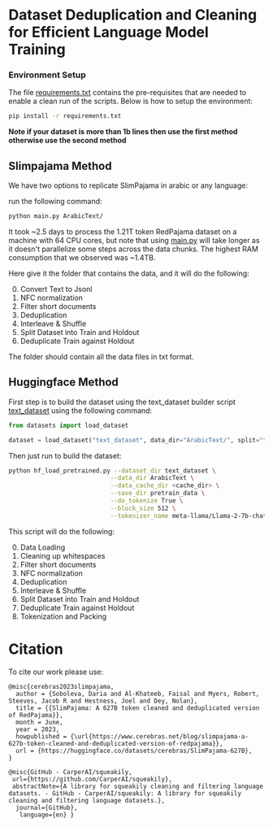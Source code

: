 # Dataset Deduplication and Cleaning for Efficient Language Model Training

### Environment Setup
The file [requirements.txt](./requirements.txt) contains the pre-requisites that are needed to enable a clean run of the scripts. Below is how to setup the environment:
```bash
pip install -r requirements.txt
```

**Note if your dataset is more than 1b lines then use the first method otherwise use the second method**

## Slimpajama Method 
We have two options to replicate SlimPajama in arabic or any language:

 run the following command:
```bash
python main.py ArabicText/ 
```
It took ~2.5 days to process the 1.21T token RedPajama dataset on a machine with 64 CPU cores, but note that using [main.py](./main.py) will take longer as it doesn't parallelize some steps across the data chunks. The highest RAM consumption that we observed was ~1.4TB.

Here give it the folder that contains the data, and it will do the following:

0. Convert Text to Jsonl
1. NFC normalization
2. Filter short documents
3. Deduplication
4. Interleave & Shuffle
5. Split Dataset into Train and Holdout
6. Deduplicate Train against Holdout

The folder should contain all the data files in txt format. 

## Huggingface Method

First step is to build the dataset using the text_dataset builder script [text_dataset](text_dataset/text_dataset.py) using the following command:
```python 
from datasets import load_dataset

dataset = load_dataset("text_dataset", data_dir="ArabicText/", split="train")
```

Then just run to build the dataset:
```bash
python hf_load_pretrained.py --dataset_dir text_dataset \
                            --data_dir ArabicText \
                            --data_cache_dir <cache_dir> \
                            --save_dir pretrain_data \
                            --do_tokenize True \
                            --block_size 512 \
                            --tokenizer_name meta-llama/Llama-2-7b-chat-hf \
```

This script will do the following:

0. Data Loading
1. Cleaning up whitespaces
2. Filter short documents
3. NFC normalization
4. Deduplication
5. Interleave & Shuffle
6. Split Dataset into Train and Holdout
7. Deduplicate Train against Holdout
8. Tokenization and Packing


<!-- # Step-by-step Guide
Our pre-processing pipeline consists of multiple stages such as NFC normalization, cleaning, deduplication, document interleaving, 
document shuffling, split into train and holdout sets, deduplication of train set against holdout. 
All these steps are presented in the diagram below. 
Additional steps such as tokenization, sequence packing and sequence-level shuffling can be performed using our scripts located
at [hdf5_preprocessing](../scripts/hdf5_preprocessing/) and [hdf5_shuffling](../scripts/hdf5_shuffling/). 
All steps here assume that the whole dataset cannot fit in the available RAM and distributed across multiple processes. 
We are welcoming any additional datasets preparation steps or suggestions on how to make this even more efficient on the large scale datasets!
<p>
  <img src="images/steps.png" alt="SlimPajama prep-processing pipeline"><br>
  <i>Figure 1: SlimPajama prep-processing pipeline</i>
</p>


Note: every step produces a transformed version of the dataset. Be sure to provision enough disk space or actively delete intermediate versions!

## Step 1: NFC Normalization 
To remove non unicode characters we apply NFC normalization 
so that letters followed by combining characters become single combined characters (following [GPT-2](https://d4mucfpksywv.cloudfront.net/better-language-models/language_models_are_unsupervised_multitask_learners.pdf)). 

Here is an example command to run NFC normalization: 
```bash
python preprocessing/normalize_text.py --data_dir <prefix_path>/RedPajama/arxiv/ --target_dir <prefix_path>/RedPajama_norm/arxiv/
```
To reduce the total processing time, multiple jobs can be run for each corpus in parallel. For example, distribute the data files into multiple sub-directories, then replace `<prefix_path>/RedPajama_norm/arxiv/` with `<prefix_path>/RedPajama_norm/arxiv/<subfolder>` instead.

> NOTE: for dataset files in `.jsonl.zst` format (like common_crawl), please include the flag `--zst`.

## Step 2: Filter Short Documents
We found 1.86% of RedPajama's source documents contained improperly downloaded or low-length contents that we did not consider useful to include in the training data.
After removing punctuation, space symbols, newlines and tabs, we filtered out documents with less than 200 characters.

Here is an example command to find documents that need to be filtered out:
```bash
python preprocessing/filter.py <prefix_path>/RedPajama_norm/<dataset_name>/ <prefix_path>/RedPajama_filtered.pickle <n_docs> <dataset_name> <threshold>
```

## Step 3: Deduplication 
To perform global dataset deduplication (within and between corpora), we used the [datasketch](http://ekzhu.com/datasketch/minhash.html) library and applied further optimizations to reduce memory consumption and increase parallelism. Our implementation is using producer-consumer schema in order to parallelize I/O operations that dominate our runtime. 
In addition, we applied code changes to reduce the memory utilization by keeping only one document per set of duplicates in memory.
To the best of our knowledge this the first open-sourced deduplication library written in Python that can process Trillion token datasets.
The deduplication process includes multiple stages such as building MinHashLSH index, performing querying into the index to locate duplicates, building a graph representation to locate connected components with duplicates and finally filtering duplicates in each component.
Below you can find commands to reproduce each step in the pipeline as well as parameters that we pre-processed SlimPajama dataset with. 

### Step 3.1: MinHash Generation
MinHash generation can be a very slow process. We recommend running it separately before creating a MinHashLSH index. 
To calculate MinHash object for each document, we strip, lowercase, remove punctuation, consecutive spaces, newlines and tabs from each document.
Afterwards, we construct a list of 13-grams that are later used as features to create a document signature to add into MinHashLSH
index. More details about MinHash can be found at [Identifying and Filtering Near-Duplicate Documents](https://cs.brown.edu/courses/cs253/papers/nearduplicate.pdf).

Here is an example command to run MinHash generation: 
```bash
python dedup/to_hash.py <dataset_name> <prefix_path>/RedPajama_norm/<dataset_name>/ <prefix_path>/RedPajama_minhash/<dataset_name>/ <n_docs> <iter> <index_start> <index_end> -w <ngram_size> -k <buffer_size>
```
Similarly to NFC normalization, you can run multiple jobs in parallel for each corpus if you wish.

### Step 3.2: Duplicate Pairs Generation 
In this step, we build a MinHashLSH index and query it to locate near duplicates [Chapter 3, Mining of Massive Datasets](http://infolab.stanford.edu/~ullman/mmds/ch3.pdf). We are using Jaccard similarity threshold of 0.8
to determine whether a pair of documents should be considered as a duplicate. Our implementation is using `--range` and `--bands` arguments that can be 
calculated with [datasketch/lsh.py](https://github.com/ekzhu/datasketch/blob/master/datasketch/lsh.py#L22) given a Jaccard threshold. We find 
aggressive deduplication the most efficient, but you can change the parameters below in order to reduce the amount of filtered content. 
```bash
python dedup/generate_duplicate_pairs.py --input_dir <prefix_path>/RedPajama_minhash/ --out_file <prefix_path>/redpj_duplicates/duplicate_pairs.txt --range <range> --bands <bands> --processes <n_processes>
```
Note: This step consumed 1.4TB of memory for the 1.21T token RedPajama dataset. If you cannot access an instance with enough memory for your use case, this step will need to be split up further. We experimented with splitting the LSH object into multiple 
buckets to reduce memory consumption. This strategy should be easy to implement given the organization of our scripts.

> NOTE: total number of processes that will be created is `<n_processes>` + `<bands>`

### Step 3.3: Duplicate Graph Construction & Search for Connected Components 
After locating duplicate pairs, we need to find connected components containing documents that are duplicates with each other. To make it more illustrative, consider 
these pairs: `(A, B), (A, C), (A, E)`. We are going to form a cluster of `(A, B, C, E)` and keep only one document from the component. 

We evaluated the performance and memory consumption of [networkx](https://networkx.org/), [graphtool](https://graph-tool.skewed.de/), and [networkit](https://networkit.github.io/). [networkit](https://networkit.github.io/) offered most efficient implementation as it is designed to work with large graphs and features great parallelism.

Below you can find an example command how to construct a graph from documents pairs: 
```bash
python dedup/generate_connected_components.py --input_dir <prefix_path>/redpj_duplicates --out_file <prefix_path>/redpj_duplicates/connected_components.pickle
```

### Step 3.4: Generate Final List of Duplicates 
Finally, we need to process the connected components and create a lookup table so we can filter out duplicates later. 

Below you can find an example command on how to generate a list of duplicates: 
```bash
python dedup/generate_duplicates_dict.py --input_file <prefix_path>/redpj_duplicates/connected_components.pickle --out_file <prefix_path>/redpj_duplicates/duplicates.pickle 
```

## Step 4: Interleave & Shuffle
Before we can train a model on the multi-sourced dataset we need to mix the sources together 
with specified weights. For SlimPajama we sample 1 epoch from each corpus, but you can easily update the sampling weights located in [preprocessing/datasets.py](preprocessing/datasets.py). 
This stage is also I/O bound and our implementation follows a producer-consumer schema.

An example command on how to run this step is provided below:
```bash
python preprocessing/shuffle_holdout.py pass1 --input_dir <prefix_path>/RedPajama_norm/ --duplicates <prefix_path>/redpj_duplicates/duplicates.pickle --short_docs <prefix_path>/RedPajama_filtered.pickle --out_dir <prefix_path>/SlimPajama/pass1
```
In addition to mixing the sources, we also perform shuffling to avoid any ordering bias.
We follow [the-pile](https://github.com/EleutherAI/the-pile) 2-pass shuffling algorithm implementation [how-to-shuffle-a-big-dataset](https://blog.janestreet.com/how-to-shuffle-a-big-dataset/) and adopt it SlimPajama. 

## Step 5: Split Dataset into Train and Holdout
During this step we finish 2-pass shuffling and create a holdout set. 
To speed up the process, we split the source data into chunks and process them in parallel.
An example command is provided below: 
```bash
for j in {1..20}
do
    python preprocessing/shuffle_holdout.py pass2 "$((j-1))" "$j" "$j" --input_dir <prefix_path>/SlimPajama/pass1 --train_dir <prefix_path>/SlimPajama/train --holdout_dir <prefix_path>/SlimPajama/holdout > $j.log 2>&1 &
done
```

## Step 6: Deduplicate Train against Holdout
The final step is to make sure that there is no overlap between the train and holdout sets. This is important to ensure unbiased decision regarding your model's behaviour. To decontaminate our training set, we apply the SHA256 hashing algorithm to find exact matches between train and holdout sets. Then we filter the exact matches from the training set. Example command is provided below:  
```bash
python dedup/dedup_train.py 1 --src_dir <prefix_path>/SlimPajama/train --tgt_dir <prefix_path>/SlimPajama/holdout --out_dir <prefix_path>/SlimPajama/train_deduped
for j in {2..20}
do
    python dedup/dedup_train.py "$j" --src_dir <prefix_path>/SlimPajama/train --tgt_dir <prefix_path>/SlimPajama/holdout --out_dir <prefix_path>/SlimPajama/train_deduped > $j.log 2>&1 &
done
```
Steps [5](#step-5-split-dataset-into-train-and-holdout) & [6](#step-6-deduplicate-train-against-holdout) can be further applied to split holdout set into test and eval. 
For SlimPajama, decontaminated train, validation, and test sets are already available in our HuggingFace repo: [SlimPajama-627B](https://huggingface.co/datasets/cerebras/SlimPajama-627B). 

# Splitting SlimPajama dataset based on its sources
SlimPajama consists of documents that comes from 7 different sources: `ArXiv`, `Book`, `C4`, `CommonCrawl`, `Github`, `StackExchange`, and `Wikipedia`. If you want to experiment with with different ratios for each data source, then you can either perform the steps in [Step-by-step Guide](#step-by-step-guide) with modifying [Step 4](#step-4-interleave--shuffle) to only deduplicate the dataset without interleaving the different data sources, or you can perform a post-processing on [SlimPajama](https://huggingface.co/datasets/cerebras/SlimPajama-627B) with the script [split_dataset.py](./split_dataset.py) using the following command:
```bash
python split_dataset.py --input_dir <prefix_path>/SlimPajama/train --output_dir <prefix_path>/SlimPajama_split/train --processes <n_processes>
```
This will create a sub-directory for each data source in the output directory contains documents from this specific source.

> NOTE: total number of processes that will be created is `<n_processes>` + `7`, where `7` is the number of consumer processes for each data source and `<n_processes>` is the number of producer processes that needs to be at least `1`.


# Contributing to SlimPajama
We believe that open source diverse high-quality datasets are the key contributors towards successful training of LLM and further AI democratization. We are 
welcoming the community to contribute and expand our SlimPajama corpus with additional data sources.
First thing to do is to [open an issue](https://github.com/Cerebras/modelzoo/issues/). Your issue should include a description of the dataset, its size (bytes or tokens), what language(s) it is in, a link to the data, and any other relevant information.
We are working on making the contribution process more streamlined, feel free to reach out to us via email to support@cerebras.net or join our [discord](https://discord.gg/ZqvYS2e2rY) 
to express your wish to contribute.

# Future Work 
At Cerebras, we strive efficiency in every step in the pre-processing and model training pipeline. This is our first attempt to open-source 
a pre-processing pipeline for large datasets. We are working on making these scripts more generalizable and useful 
for any type of the datasets suitable for training ML models. 
We appreciate any feedback that you provide to improve this library!  -->

# Citation 
To cite our work please use:

```
@misc{cerebras2023slimpajama,
  author = {Soboleva, Daria and Al-Khateeb, Faisal and Myers, Robert, Steeves, Jacob R and Hestness, Joel and Dey, Nolan},
  title = {{SlimPajama: A 627B token cleaned and deduplicated version of RedPajama}},
  month = June,
  year = 2023,
  howpublished = {\url{https://www.cerebras.net/blog/slimpajama-a-627b-token-cleaned-and-deduplicated-version-of-redpajama}},
  url = {https://huggingface.co/datasets/cerebras/SlimPajama-627B},
}
```

```
@misc{GitHub - CarperAI/squeakily,
 url={https://github.com/CarperAI/squeakily}, 
 abstractNote={A library for squeakily cleaning and filtering language datasets. - GitHub - CarperAI/squeakily: A library for squeakily cleaning and filtering language datasets.},
  journal={GitHub},
   language={en} }
```

